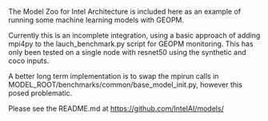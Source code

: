 The Model Zoo for Intel Architecture is included here as an example
of running some machine learning models with GEOPM.

Currently this is an incomplete integration, using a basic approach
of adding mpi4py to the lauch_benchmark.py script for GEOPM monitoring.
This has only been tested on a single node with resnet50 using the
synthetic and coco inputs.

A better long term implementation is to swap the mpirun calls in
MODEL_ROOT/benchmarks/common/base_model_init.py, however this posed
problematic.

Please see the README.md at https://github.com/IntelAI/models/
